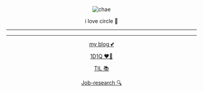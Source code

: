 <center>

![chae](http://file3.instiz.net/data/cached_img/upload/2019/02/28/10/6f54cc6dac57266126c67a5f85b91070_mp4.gif)

i love circle 🌸




----
----




[my blog 💕](https://yangu1455.tistory.com/)

[1D1Q ❤️‍🔥](https://github.com/yangu1455/Algorithm)

[TIL 📚](https://github.com/yangu1455/TIL)

[Job-research 🔍](https://github.com/yangu1455/job-research)

</center>